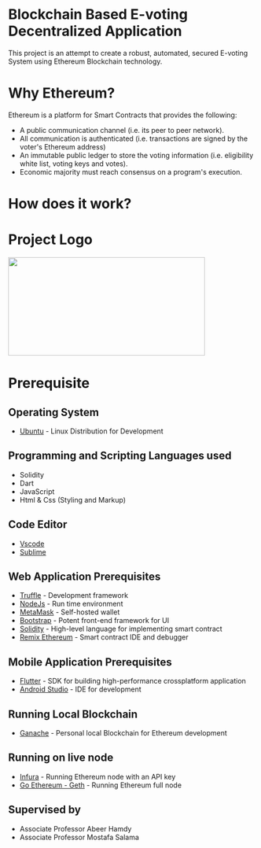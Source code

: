 # Blockchain Based E-voting Decentralized Application
This project is an attempt to create a robust, automated, secured E-voting System using Ethereum Blockchain technology.

# Why Ethereum?

Ethereum is a platform for Smart Contracts that provides the following:

* A public communication channel (i.e. its peer to peer network).
* All communication is authenticated (i.e. transactions are signed by the voter's Ethereum address)
* An immutable public ledger to store the voting information (i.e. eligibility white list, voting keys and votes).
* Economic majority must reach consensus on a program's execution.

# How does it work?

# Project Logo
<img src="https://github.com/AmrAhmedA/Seecured/blob/master/seecuredvoting/assets/image/Final.png" width="400" height="200">

# Prerequisite

## Operating System 
* [Ubuntu](https://ubuntu.com/) - Linux Distribution for Development

## Programming and Scripting Languages used
* Solidity 
* Dart 
* JavaScript
* Html & Css (Styling and Markup)

## Code Editor
* [Vscode](https://code.visualstudio.com/)
* [Sublime](https://www.sublimetext.com/)

## Web Application Prerequisites
* [Truffle](https://www.trufflesuite.com/truffle) - Development framework 
* [NodeJs](https://nodejs.org/en/) - Run time environment
* [MetaMask](https://metamask.io/) - Self-hosted wallet
* [Bootstrap](https://getbootstrap.com/) - Potent front-end framework for UI
* [Solidity](https://solidity.readthedocs.io/en/v0.6.3/) - High-level language for implementing smart contract
* [Remix Ethereum](https://remix.ethereum.org/) - Smart contract IDE and debugger

## Mobile Application Prerequisites
* [Flutter](https://flutter.dev/docs) - SDK for building high-performance crossplatform application
* [Android Studio](https://developer.android.com/studio/features) - IDE for development

## Running Local Blockchain
* [Ganache](https://www.trufflesuite.com/docs/ganache/overview) - Personal local Blockchain for Ethereum development

## Running on live node
* [Infura](https://infura.io/) - Running Ethereum node with an API key
* [Go Ethereum - Geth](https://geth.ethereum.org/downloads/) - Running Ethereum full node

## Supervised by 
* Associate Professor Abeer Hamdy
* Associate Professor Mostafa Salama
